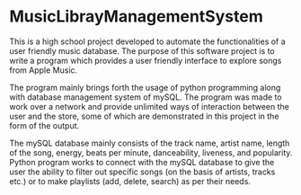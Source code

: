 # MusicLibrayManagementSystem
This is a high school project developed to automate the functionalities of a user friendly music database. The purpose of this software project is to write a program which provides a user friendly interface to explore songs from Apple Music. 

The program mainly brings forth the usage of python programming along with database management system of mySQL. The program was made to work over a network and provide unlimited ways of interaction between the user and the store, some of which are demonstrated in this project in the form of the output.

The mySQL database mainly consists of the track name, artist name, length of the song, energy, beats per minute, danceability, liveness, and popularity. Python program works to connect with the mySQL database to give the user the ability to filter out specific songs (on the basis of artists, tracks etc.) or to make playlists (add, delete, search) as per their needs.
